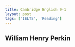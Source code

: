```yaml
---
title: Cambridge English 9-1
layout: post
tags: ['IELTS', 'Reading']
---
```


## William Henry Perkin
